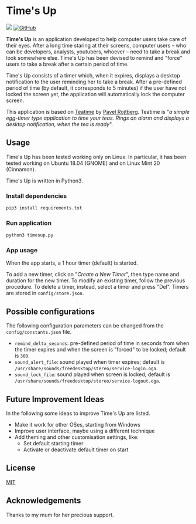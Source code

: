 # Time's Up

<p align="left">
 <a href="https://snapcraft.io/teatime"><img src="https://img.shields.io/badge/based%20on-Teatime-ff69b4"></a>
 <a href="https://github.com/roxennnn/TimesUp/blob/master/LICENSE"><img alt="GitHub" src="https://img.shields.io/github/license/roxennnn/TimesUp"></a>
</p>

**Time's Up** is an application developed to help computer users take care of their eyes. After a long time staring at their screens, computer users &ndash; who can be developers, analysts, youtubers, whoever &ndash; need to take a break and look somewhere else. Time's Up has been devised to remind and "force" users to take a break after a certain period of time. 

Time's Up consists of a timer which, when it expires, displays a desktop notification to the user reminding her to take a break. After a pre-defined period of time (by default, it corresponds to 5 minutes) if the user have not locked the screen yet, the application will automatically lock the computer screen. 

This application is based on [Teatime](https://snapcraft.io/teatime) by [Pavel Rojtberg](https://github.com/paroj). Teatime is "*a simple egg-timer type application to time your teas. Rings an alarm and displays a desktop notification, when the tea is ready*".


## Usage

Time's Up has been tested working only on Linux. In particular, it has been tested working on Ubuntu 18.04 (GNOME) and on Linux Mint 20 (Cinnamon).

Time's Up is written in Python3.

### Install dependencies
```bash
pip3 install requirements.txt
```

### Run application
```bash
python3 timesup.py
```

### App usage
When the app starts, a 1 hour timer (default) is started.

To add a new timer, click on "*Create a New Timer*", then type name and duration for the new timer. To modify an existing timer, follow the previous procedure. To delete a timer, instead, select a timer and press "Del". Timers are stored in `config/store.json`.

## Possible configurations
The following configuration parameters can be changed from the `config/constants.json` file.

* `remind_delta_seconds`: pre-defined period of time in seconds from when the timer expires and when the screen is "forced" to be locked; default is `300`.
* `sound_alert_file`: sound played when timer expires; default is `/usr/share/sounds/freedesktop/stereo/service-login.oga`.
* `sound_lock_file`: sound played when screen is locked; default is `/usr/share/sounds/freedesktop/stereo/service-logout.oga`.


## Future Improvement Ideas

In the following some ideas to improve Time's Up are listed.
* Make it work for other OSes, starting from Windows
* Improve user interface, maybe using a different technique
* Add theming and other customisation settings, like:
  * Set default starting timer
  * Activate or deactivate default timer on start

## License
[MIT](https://github.com/roxennnn/TimesUp/blob/master/LICENSE)

## Acknowledgements

Thanks to my mum for her precious support.
